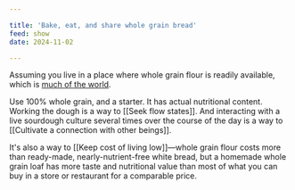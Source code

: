 ```yaml
---

title: 'Bake, eat, and share whole grain bread'
feed: show
date: 2024-11-02

---
```


Assuming you live in a place where whole grain flour is readily available, which is [much of the world](https://ourworldindata.org/grapher/wheat-production).

Use 100% whole grain, and a starter. It has actual nutritional content. Working the dough is a way to [[Seek flow states]]. And interacting with a live sourdough culture several times over the course of the day is a way to [[Cultivate a connection with other beings]].

It's also a way to [[Keep cost of living low]]—whole grain flour costs more than ready-made, nearly-nutrient-free white bread, but a homemade whole grain loaf has more taste and nutritional value than most of what you can buy in a store or restaurant for a comparable price.